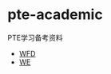 # pte-academic
PTE学习备考资料

* [WFD](https://github.com/TerrisZhao/pte-academic/tree/main/WFD.md)
* [WE](https://github.com/TerrisZhao/pte-academic/tree/main/WE.md)
